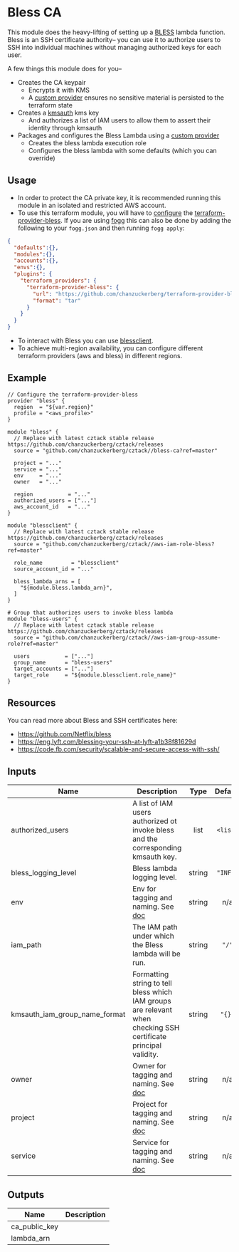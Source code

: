 # Bless CA

This module does the heavy-lifting of setting up a [BLESS](https://github.com/Netflix/bless) lambda function. Bless is an SSH certificate authority– you can use it to authorize users to SSH into individual machines without managing authorized keys for each user.

A few things this module does for you–

* Creates the CA keypair
  * Encrypts it with KMS
  * A [custom provider](https://github.com/chanzuckerberg/terraform-provider-bless) ensures no sensitive material is persisted to the terraform state
* Creates a [kmsauth](https://github.com/lyft/python-kmsauth) kms key
  * And authorizes a list of IAM users to allow them to assert their identity through kmsauth
* Packages and configures the Bless Lambda using a [custom provider](https://github.com/chanzuckerberg/terraform-provider-bless)
  * Creates the bless lambda execution role
  * Configures the bless lambda with some defaults (which you can override)

## Usage
- In order to protect the CA private key, it is recommended running this module in an isolated and restricted AWS account.
- To use this terraform module, you will have to [configure](https://www.terraform.io/docs/plugins/basics.html#installing-a-plugin) the [terraform-provider-bless](https://github.com/chanzuckerberg/terraform-provider-bless).
If you are using [fogg](https://github.com/chanzuckerberg/fogg) this can also be done by adding the following to your `fogg.json` and then running `fogg apply`:
```json
{
  "defaults":{},
  "modules":{},
  "accounts":{},
  "envs":{},
  "plugins": {
    "terraform_providers": {
      "terraform-provider-bless": {
        "url": "https://github.com/chanzuckerberg/terraform-provider-bless/releases/download/v0.2.5/terraform-provider-bless_0.2.5_linux_amd64.tar.gz",
        "format": "tar"
      }
    }
  }
}
```

- To interact with Bless you can use [blessclient](https://github.com/chanzuckerberg/blessclient).
- To achieve multi-region availability, you can configure different terraform providers (aws and bless) in different regions.


## Example

```hcl
// Configure the terraform-provider-bless
provider "bless" {
  region  = "${var.region}"
  profile = "<aws_profile>"
}

module "bless" {
  // Replace with latest cztack stable release https://github.com/chanzuckerberg/cztack/releases
  source = "github.com/chanzuckerberg/cztack//bless-ca?ref=master"

  project = "..."
  service = "..."
  env     = "..."
  owner   = "..."

  region           = "..."
  authorized_users = ["..."]
  aws_account_id   = "..."
}

module "blessclient" {
  // Replace with latest cztack stable release https://github.com/chanzuckerberg/cztack/releases
  source = "github.com/chanzuckerberg/cztack//aws-iam-role-bless?ref=master"

  role_name         = "blessclient"
  source_account_id = "..."

  bless_lambda_arns = [
    "${module.bless.lambda_arn}",
  ]
}

# Group that authorizes users to invoke bless lambda
module "bless-users" {
  // Replace with latest cztack stable release https://github.com/chanzuckerberg/cztack/releases
  source = "github.com/chanzuckerberg/cztack//aws-iam-group-assume-role?ref=master"

  users           = ["..."]
  group_name      = "bless-users"
  target_accounts = ["..."]
  target_role     = "${module.blessclient.role_name}"
}
```

## Resources

You can read more about Bless and SSH certificates here:
* https://github.com/Netflix/bless
* https://eng.lyft.com/blessing-your-ssh-at-lyft-a1b38f81629d
* https://code.fb.com/security/scalable-and-secure-access-with-ssh/


<!-- START -->
## Inputs

| Name | Description | Type | Default | Required |
|------|-------------|:----:|:-----:|:-----:|
| authorized\_users | A list of IAM users authorized ot invoke bless and the corresponding kmsauth key. | list | `<list>` | no |
| bless\_logging\_level | Bless lambda logging level. | string | `"INFO"` | no |
| env | Env for tagging and naming. See [doc](../README.md#consistent-tagging) | string | n/a | yes |
| iam\_path | The IAM path under which the Bless lambda will be run. | string | `"/"` | no |
| kmsauth\_iam\_group\_name\_format | Formatting string to tell bless which IAM groups are relevant when checking SSH certificate principal validity. | string | `"{}"` | no |
| owner | Owner for tagging and naming. See [doc](../README.md#consistent-tagging) | string | n/a | yes |
| project | Project for tagging and naming. See [doc](../README.md#consistent-tagging) | string | n/a | yes |
| service | Service for tagging and naming. See [doc](../README.md#consistent-tagging) | string | n/a | yes |

## Outputs

| Name | Description |
|------|-------------|
| ca\_public\_key |  |
| lambda\_arn |  |

<!-- END -->
